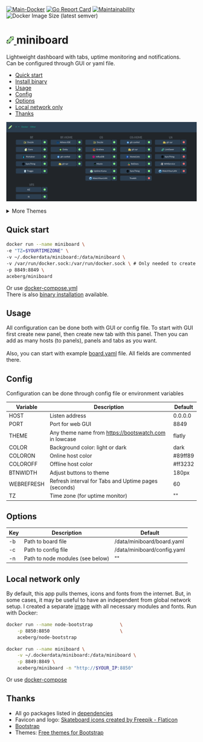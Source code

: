 [![Main-Docker](https://github.com/aceberg/miniboard/actions/workflows/main-docker.yml/badge.svg)](https://github.com/aceberg/miniboard/actions/workflows/main-docker.yml)
[![Go Report Card](https://goreportcard.com/badge/github.com/aceberg/miniboard)](https://goreportcard.com/report/github.com/aceberg/miniboard)
[![Maintainability](https://api.codeclimate.com/v1/badges/064657fe6ff0adb0d3ba/maintainability)](https://codeclimate.com/github/aceberg/miniboard/maintainability)
![Docker Image Size (latest semver)](https://img.shields.io/docker/image-size/aceberg/miniboard)

<h1><a href="https://github.com/aceberg/miniboard">
    <img src="https://raw.githubusercontent.com/aceberg/miniboard/main/assets/logo.png" width="20" />
</a>miniboard</h1>
Lightweight dashboard with tabs, uptime monitoring and notifications.<br>
Can be configured through GUI or yaml file.     

- [Quick start](https://github.com/aceberg/miniboard#quick-start)
- [Install binary](docs/INSTALL-BIN.md)
- [Usage](https://github.com/aceberg/miniboard#usage)
- [Config](https://github.com/aceberg/miniboard#config)
- [Options](https://github.com/aceberg/miniboard#options)
- [Local network only](https://github.com/aceberg/miniboard#local-network-only) 
- [Thanks](https://github.com/aceberg/miniboard#thanks)

![screenshot](https://raw.githubusercontent.com/aceberg/miniboard/main/assets/Screenshot%202023-06-25%20at%2022-55-05%20MiniBoard%20-%20Docker.png)
<details>
  <summary>More Themes</summary>
  <img src="https://raw.githubusercontent.com/aceberg/miniboard/main/assets/MiniBoard%20-%20Themes.png">
</details>     

## Quick start

```sh
docker run --name miniboard \
-e "TZ=$YOURTIMEZONE" \
-v ~/.dockerdata/miniboard:/data/miniboard \
-v /var/run/docker.sock:/var/run/docker.sock \ # Only needed to create panel from Docker containers (On Edit panels page)
-p 8849:8849 \
aceberg/miniboard
```
Or use [docker-compose.yml](docker-compose.yml)   
There is also [binary installation](docs/INSTALL-BIN.md) available.


## Usage
All configuration can be done both with GUI or config file. To start with GUI first create new panel, then create new tab with this panel. Then you can add as many hosts (to panels), panels and tabs as you want.   
<br>
Also, you can start with example [board.yaml](configs/board.yaml) file. All fields are commented there.
  

## Config
Configuration can be done through config file or environment variables

| Variable  | Description | Default |
| --------  | ----------- | ------- |
| HOST | Listen address | 0.0.0.0 |
| PORT   | Port for web GUI | 8849 |
| THEME | Any theme name from https://bootswatch.com in lowcase | flatly |
| COLOR | Background color: light or dark | dark |
| COLORON | Online host color | #89ff89 |
| COLOROFF | Offline host color | #ff3232 |
| BTNWIDTH | Adjust buttons to theme | 180px |
| WEBREFRESH | Refresh interval for Tabs and Uptime pages (seconds) | 60 |
| TZ | Time zone (for uptime monitor) | "" |

## Options
| Key  | Description | Default | 
| --------  | ----------- | ------- | 
| -b | Path to board file | /data/miniboard/board.yaml |
| -c | Path to config file | /data/miniboard/config.yaml |
| -n | Path to node modules (see below) | "" |

## Local network only
By default, this app pulls themes, icons and fonts from the internet. But, in some cases, it may be useful to have an independent from global network setup. I created a separate [image](https://github.com/aceberg/my-dockerfiles/tree/main/node-bootstrap) with all necessary modules and fonts.
Run with Docker:
```sh
docker run --name node-bootstrap          \
    -p 8850:8850                          \
    aceberg/node-bootstrap
```
```sh
docker run --name miniboard \
    -v ~/.dockerdata/miniboard:/data/miniboard \
    -p 8849:8849 \
    aceberg/miniboard -n "http://$YOUR_IP:8850"
```
Or use [docker-compose](docker-compose-local.yml)

## Thanks
- All go packages listed in [dependencies](https://github.com/aceberg/miniboard/network/dependencies)
- Favicon and logo: [Skateboard icons created by Freepik - Flaticon](https://www.flaticon.com/free-icons/skateboard)
- [Bootstrap](https://getbootstrap.com/)
- Themes: [Free themes for Bootstrap](https://bootswatch.com)